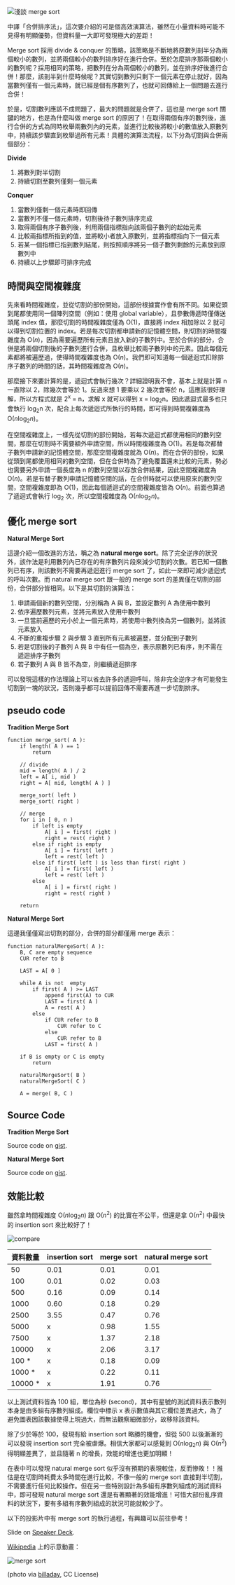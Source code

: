 <!--
[date]: 2013-03-06
[title]: [Sort] 淺談 merge sort
[name]: sort-about-merge-sort
[tag]: ACM-ICPC, sort | 排序, algorithm | 演算法
-->

![淺談 merge sort][feature photo]

中譯「合併排序法」，這次要介紹的可是個高效演算法，雖然在小量資料時可能不見得有明顯優勢，但資料量一大即可發現極大的差距！

Merge sort 採用 divide & conquer 的策略，該策略是不斷地將原數列剖半分為兩個較小的數列，並將兩個較小的數列排序好在進行合併。至於怎麼排序那兩個較小的數列呢？採用相同的策略，把數列在分為兩個較小的數列，並在排序好後進行合併！那麼，該剖半到什麼時候呢？其實切到數列只剩下一個元素在停止就好，因為當數列僅有一個元素時，就已經是個有序數列了，也就可回傳給上一個問題去進行合併！

於是，切割數列應該不成問題了，最大的問題就是合併了，這也是 merge sort 關鍵的地方，也是為什麼叫做 merge sort 的原因了！在取得兩個有序的數列後，進行合併的方式為同時枚舉兩數列內的元素，並進行比較後將較小的數值放入原數列中，持續該步驟直到枚舉過所有元素！具體的演算法流程，以下分為切割與合併兩個部分：

**Divide**

1. 將數列對半切割
2. 持續切割至數列僅剩一個元素

**Conquer**

1. 當數列僅剩一個元素時即回傳
2. 當數列不僅一個元素時，切割後待子數列排序完成
3. 取得兩個有序子數列後，利用兩個指標指向該兩個子數列的起始元素
4. 比較兩指標所指到的值，並將較小者放入原數列，並將指標指向下一個元素
5. 若某一個指標已指到數列結尾，則按照順序將另一個子數列剩餘的元素放到原數列中
6. 持續以上步驟即可排序完成

時間與空間複雜度
-------------------

先來看時間複雜度，並從切割的部份開始，這部份根據實作會有所不同。如果從頭到尾都使用同一個陣列空間（例如：使用 global variable），且參數傳遞時僅傳送頭尾 index 值，那麼切割的時間複雜度僅為 O(1)，直接將 index 相加除以 2 就可以得到切割位置的 index。若是每次切割都申請新的記憶體空間，則切割的時間複雜度為 O(*n*)，因為需要遍歷所有元素且放入新的子數列中。至於合併的部分，合併是將兩個切割後的子數列進行合併，且枚舉比較兩子數列中的元素。因此每個元素都將被遍歷過，使得時間複雜度也為 O(*n*)。我們即可知道每一個遞迴式扣除排序子數列的時間的話，其時間複雜度為 O(*n*)。

那麼接下來要計算的是，遞迴式會執行幾次？詳細證明我不會，基本上就是計算 n 一直除以 2，除幾次會等於 1。反過來想 1 要乘以 2 幾次會等於 n，這應該很好理解，所以方程式就是 2<sup>x</sup> = n，求解 x 就可以得到 x = log<sub>2</sub>n。因此遞迴式最多也只會執行 log<sub>2</sub>n 次，配合上每次遞迴式所執行的時間，即可得到時間複雜度為 O(*n*log<sub>2</sub>*n*)。

在空間複雜度上，一樣先從切割的部份開始，若每次遞迴式都使用相同的數列空間，那麼在切割時不需要額外申請空間，所以時間複雜度為 O(1)。若是每次都替子數列申請新的記憶體空間，那麼空間複雜度就為 O(*n*)。而在合併的部份，如果從頭到尾都使用相同的數列空間，但在合併時為了避免覆蓋還未比較的元素，勢必也需要另外申請一個長度為 n 的數列空間以存放合併結果，因此空間複雜度為 O(*n*)。若是有替子數列申請記憶體空間的話，在合併時就可以使用原來的數列空間，空間複雜度即為 O(1)，因此每個遞迴式的空間複雜度皆為 O(*n*)。前面也算過了遞迴式會執行 log<sub>2</sub> 次，所以空間複雜度為 O(*n*log<sub>2</sub>*n*)。

優化 merge sort
---------------

**Natural Merge Sort**

這邊介紹一個改進的方法，稱之為 **natural merge sort**。除了完全逆序的狀況外，該作法是利用數列內已存在的有序數列片段來減少切割的次數。若已知一個數列已有序，則該數列不需要再遞迴進行 merge sort 了，如此一來即可減少遞迴式的呼叫次數。而 natural merge sort 跟一般的 merge sort 的差異僅在切割的部份，合併部分皆相同。以下是其切割的演算法：

1. 申請兩個新的數列空間，分別稱為 A 與 B，並設定數列 A 為使用中數列
2. 依序遍歷數列元素，並將元素放入使用中數列
3. 一旦當前遍歷的元小於上一個元素時，將使用中數列換為另一個數列，並將該元素放入
4. 不斷的重複步驟 2 與步驟 3 直到所有元素被遍歷，並分配到子數列
5. 若是切割後的子數列 A 與 B 中有任一個為空，表示原數列已有序，則不需在遞迴排序子數列
5. 若子數列 A 與 B 皆不為空，則繼續遞迴排序

可以發現這樣的作法理論上可以省去許多的遞迴呼叫，除非完全逆序才有可能發生切割到一塊的狀況，否則幾乎都可以提前回傳不需要再進一步切割排序。

pseudo code
-----------------

**Tradition Merge Sort**

```pseudo
function merge_sort( A ):
    if length( A ) == 1
        return

    // divide
    mid = length( A ) / 2
    left = A[ i, mid )
    right = A[ mid, length( A ) ]
    
    merge_sort( left )
    merge_sort( right )
    
    // merge
    for i in [ 0, n )
        if left is empty
            A[ i ] = first( right )
            right = rest( right )
        else if right is empty
            A[ i ] = first( left )
            left = rest( left )
        else if first( left ) is less than first( right )
            A[ i ] = first( left )
            left = rest( left )
        else
            A[ i ] = first( right )
            right = rest( right )

    return
```
        
**Natural Merge Sort**

這邊我僅僅寫出切割的部分，合併的部分都僅用 merge 表示：

```pseudo
function naturalMergeSort( A ):
    B, C are empty sequence
    CUR refer to B
    
    LAST = A[ 0 ]
    
    while A is not  empty
        if first( A ) >= LAST
            append first(A) to CUR
            LAST = first( A )
            A = rest( A )
        else 
            if CUR refer to B
                CUR refer to C
            else
                CUR refer to B
            LAST = first( A )
            
    if B is empty or C is empty
        return
    
    naturalMergeSort( B )
    naturalMergeSort( C )
    
    A = merge( B, C )
```
        
Source Code
----------------

**Tradition Merge Sort**

<script src="https://gist.github.com/KuoE0/5091967.js?file=mergeSort.cpp"></script>

Source code on [gist][gist].

**Natural Merge Sort**

<script src="https://gist.github.com/KuoE0/5091967.js?file=mergeSort-natural.cpp"></script>

Source code on [gist][gist].

效能比較
----------

雖然拿時間複雜度 O(*n*log<sub>2</sub>*n*) 跟 O(*n*<sup>2</sup>) 的比實在不公平，但還是拿 O(*n*<sup>2</sup>) 中最快的 insertion sort 來比較好了！

![compare][p1]

| 資料數量 | insertion sort | merge sort | natural merge sort |
| ---|---|---|--- |
| 50 | 0.01 | 0.01 | 0.01 |
| 100 | 0.01 | 0.02 | 0.03 |
| 500 | 0.16 | 0.09 | 0.14 |
| 1000 | 0.60 | 0.18 | 0.29 |
| 2500 | 3.55 | 0.47 | 0.76 |
| 5000 | x | 0.98 | 1.55 |
| 7500 | x | 1.37 | 2.18 |
| 10000 | x | 2.06 | 3.17 |
| 100 * | x | 0.18 | 0.09 |
| 1000 * | x | 0.22 | 0.11 |
| 10000 * | x | 1.91 | 0.76 |


以上測試資料皆為 100 組，單位為秒 (second)，其中有星號的測試資料表示數列本身是由多組有序數列組成。欄位中標示 x 表示數值與其它欄位差異過大，為了避免圖表因該數據使得上現過大，而無法觀察細微部分，故移除該資料。

除了少於等於 100，發現有給 insertion sort 略勝的機會，但從 500 以後漸漸的可以發現 insertion sort 完全被虐爆。相信大家都可以感覺到 O(*n*log<sub>2</sub>*n*) 與 O(*n*<sup>2</sup>) 得明顯差異了，並且隨著 n 的增長，效能的增進也更加明顯！

在表中可以發現 natural merge sort 似乎沒有預期的表現較佳，反而慘敗！！推估是在切割時耗費太多時間在進行比較，不像一般的 merge sort 直接對半切割，不需要進行任何比較操作。但在另一些特別設計為多組有序數列組成的測試資料中，即可發現 natural merge sort 還是有著顯著的效能增進！可惜大部份亂序資料的狀況下，要有多組有序數列組成的狀況可能就較少了。

以下的投影片中有 merge sort 的執行過程，有興趣可以前往參考！

<script async class="speakerdeck-embed" data-id="2c4cff1067f301306a3822000a1f8082" data-ratio="1.33333333333333" src="//speakerdeck.com/assets/embed.js"></script>

Slide on [Speaker Deck][1].

[Wikipedia][2] 上的示意動畫：

![merge sort][p2]

(photo via [billaday][3], CC License)

[1]: https://speakerdeck.com/kuoe0/merge-sort
[2]: http://zh.wikipedia.org/zh-tw/%E5%BD%92%E5%B9%B6%E6%8E%92%E5%BA%8F
[3]: http://www.flickr.com/photos/kecko/64801051/

[gist]: https://gist.github.com/KuoE0/5091967

[p1]: http://i.minus.com/jboI0iAhhdsdBX.jpg
[p2]: http://upload.wikimedia.org/wikipedia/commons/c/c5/Merge_sort_animation2.gif

[feature photo]: http://i.minus.com/j8ZJkWieqa4Za.jpg